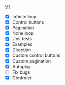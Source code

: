 V1
- [x] Infinite loop
- [x] Control buttons
- [x] Pagination
- [x] None loop
- [x] Unit tests
- [x] Examples
- [x] Direction
- [x] Custom control buttons
- [x] Custom pagination
- [x] Autoplay
- [ ] Fix bugs
- [x] Controler
